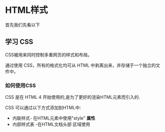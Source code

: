 # HTML样式

首先我们先看以下

## 学习 CSS

CSS被用来同时控制多重网页的样式和布局。

通过使用 CSS，所有的格式化均可从 HTML 中剥离出来，并存储于一个独立的文件中。

### 如何使用CSS

CSS 是在 HTML 4 开始使用的,是为了更好的渲染HTML元素而引入的.

CSS 可以通过以下方式添加到HTML中:

- 内联样式- 在HTML元素中使用"style" **属性**
- 内部样式表 -在HTML文档头部 <head> 区域使用<style> **元素** 来包含CSS
- 外部引用 - 使用外部 CSS **文件**

最好的方式是通过外部引用CSS文件.

------

## 学习 JavaScript

JavaScript 可以让你的网页更加生动。

如果你只想展示内容，静态网站是很好的展示形象，如果你想与用户进行交换或者让网页更加生动那就需要使用到Javascript。

JavaScript是互联网上最流行的脚本语言，目前所有主流浏览器都支持Javascript。

如果你想学习更多关于Javascript的知识，可以访问本站的[JavaScript 教程](https://www.runoob.com/js/js-tutorial.html).

#### 那我们回到HTML样式

## 内联样式

当特殊的样式需要应用到个别元素时，就可以使用内联样式。 使用内联样式的方法是在相关的标签中使用样式属性。样式属性可以包含任何 CSS 属性

如何改变段落的颜色和左外边距。

```
<p style="color:blue;margin-left:20px;">这是一个段落。</p>
```

## HTML样式- 背景颜色

背景色属性（background-color）定义一个元素的背景颜色：

<body style="background-color:yellow;"> 

<h2 style="background-color:red;">这是一个标题</h2> 

<p style="background-color:green;">这是一个段落。</p> </body>

## HTML 样式 - 字体, 字体颜色 ，字体大小

我们可以使用font-family（字体），color（颜色），和font-size（字体大小）属性来定义字体的样式:

<h1 style="font-family:verdana;">一个标题</h1> <p style="font-family:arial;color:red;font-size:20px;">一个段落。</p>

## HTML 样式 - 文本对齐方式

使用 text-align（文字对齐）属性指定文本的水平与垂直对齐方式：

<h1 style="text-align:center;">居中对齐的标题</h1> <p>这是一个段落。</p>

## 内部样式表

当单个文件需要特别样式时，就可以使用内部样式表。你可以在 ead> 部分通过 <style>标签定义内部样式表:

## 外部样式表

当样式需要被应用到很多页面的时候，外部样式表将是理想的选择。使用外部样式表，你就可以通过更改一个文件来改变整个站点的外观。